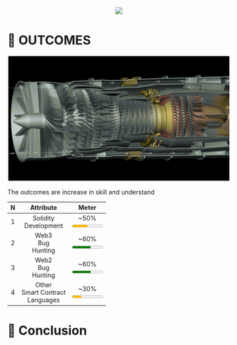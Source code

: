 <p align="center">
<a href="https://twitter.com/m0ham3dxx" target="_blank">
<img src = "https://hits.seeyoufarm.com/api/count/incr/badge.svg?url=https%3A%2F%2Fgithub.com%2Fm0ham3dx%2FImmunefi-WHS-Report&count_bg=%23270082&title_bg=%23570530&icon=snapchat.svg&icon_color=%2304FF7B&title=n00bs&edge_flat=false">
</a>
</p>

# 🔵 OUTCOMES

<p align="center">
<a href="https://twitter.com/m0ham3dxx" target="_blank">
<img src="./img/engini.gif">
</a>
</p>

The outcomes are increase in skill and understand 

N | Attribute | Meter
|:--:|:--:|:--:|
1 | Solidity <br> Development | <label for="fuel"> ~50% <br></label><meter id="fuel" min="0" max="100" low="33" high="66" optimum="80" value="50"></meter>
2 | Web3 <br> Bug <br> Hunting | <label for="fuel">~60%<br></label><meter id="fuel" min="0" max="100" low="33" high="55" optimum="80" value="60"></meter>
3 | Web2 <br> Bug <br> Hunting | <label for="fuel">~60%<br></label><meter id="fuel" min="0" max="100" low="33" high="55" optimum="80" value="60"></meter>
4 | Other<br>Smart Contract<br>Languages | <label for="fuel">~30%<br></label><meter id="fuel" min="0" max="100" low="33" high="80" optimum="80" value="30"></meter>

# 💙 Conclusion


